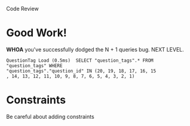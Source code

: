 Code Review

Good Work!
==========
**WHOA** you've successfully dodged the N + 1 queries bug.  NEXT LEVEL.

    QuestionTag Load (0.5ms)  SELECT "question_tags".* FROM "question_tags" WHERE
    "question_tags"."question_id" IN (20, 19, 18, 17, 16, 15
    , 14, 13, 12, 11, 10, 9, 8, 7, 6, 5, 4, 3, 2, 1)


Constraints
===========

Be careful about adding constraints
